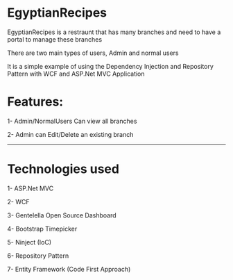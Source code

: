 EgyptianRecipes
==================

EgyptianRecipes is a restraunt that has many branches and need to have a portal to manage these branches 

There are two main types of users, Admin and normal users

It is a simple example of using the Dependency Injection and Repository Pattern with WCF and ASP.Net MVC Application

Features:
===============
1- Admin/NormalUsers Can view all branches

2- Admin can Edit/Delete an existing branch

-----------------------------------------------------------------------------------------
Technologies used
==================
1- ASP.Net MVC

2- WCF

3- Gentelella Open Source Dashboard

4- Bootstrap Timepicker

5- Ninject (IoC)

6- Repository Pattern

7- Entity Framework (Code First Approach)
